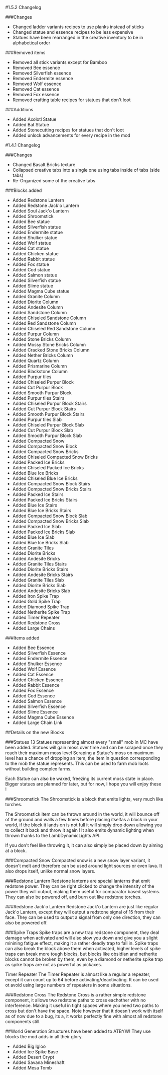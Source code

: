 #1.5.2 Changelog

###Changes
- Changed ladder variants recipes to use planks instead of sticks
- Changed statue and essence recipes to be less expensive
- Statues have been rearranged in the creative inventory to be in alphabetical order

###Removed items
- Removed all stick variants except for Bamboo
- Removed Bee essence
- Removed Silverfish essence
- Removed Endermite essence
- Removed Wolf essence
- Removed Cat essence
- Removed Fox essence
- Removed crafting table recipes for statues that don't loot

###Additions
- Added Axolotl Statue
- Added Bat Statue
- Added Stonecutting recipes for statues that don't loot
- Added unlock advancements for every recipe in the mod

#1.4.1 Changelog

###Changes
- Changed Basalt Bricks texture
- Collapsed creative tabs into a single one using tabs inside of tabs (side tabs)
- Re-Organized some of the creative tabs

###Blocks added
- Added Redstone Lantern
- Added Redstone Jack'o Lantern
- Added Soul Jack'o Lantern
- Added Shroomstick
- Added Bee statue
- Added Silverfish statue
- Added Endermite statue
- Added Shulker statue
- Added Wolf statue
- Added Cat statue
- Added Chicken statue
- Added Rabbit statue
- Added Fox statue
- Added Cod statue
- Added Salmon statue
- Added Silverfish statue
- Added Slime statue
- Added Magma Cube statue
- Added Granite Column
- Added Diorite Column
- Added Andesite Column
- Added Sandstone Column
- Added Chiseled Sandstone Column
- Added Red Sandstone Column
- Added Chiseled Red Sandstone Column
- Added Purpur Column
- Added Stone Bricks Column
- Added Mossy Stone Bricks Column
- Added Cracked Stone Bricks Column
- Added Nether Bricks Column
- Added Quartz Column
- Added Prismarine Column
- Added Blackstone Column
- Added Purpur tiles
- Added Chiseled Purpur Block
- Added Cut Purpur Block
- Added Smooth Purpur Block
- Added Purpur tiles Stairs
- Added Chiseled Purpur Block Stairs
- Added Cut Purpur Block Stairs
- Added Smooth Purpur Block Stairs
- Added Purpur tiles Slab
- Added Chiseled Purpur Block Slab
- Added Cut Purpur Block Slab
- Added Smooth Purpur Block Slab
- Added Compacted Snow
- Added Compacted Snow Block
- Added Compacted Snow Bricks
- Added Chiseled Compacted Snow Bricks
- Added Packed Ice Bricks
- Added Chiseled Packed Ice Bricks
- Added Blue Ice Bricks
- Added Chiseled Blue Ice Bricks
- Added Compacted Snow Block Stairs
- Added Compacted Snow Bricks Stairs
- Added Packed Ice Stairs
- Added Packed Ice Bricks Stairs
- Added Blue Ice Stairs
- Added Blue Ice Bricks Stairs
- Added Compacted Snow Block Slab
- Added Compacted Snow Bricks Slab
- Added Packed Ice Slab
- Added Packed Ice Bricks Slab
- Added Blue Ice Slab
- Added Blue Ice Bricks Slab
- Added Granite Tiles
- Added Diorite Bricks
- Added Andesite Bricks
- Added Granite Tiles Stairs
- Added Diorite Bricks Stairs
- Added Andesite Bricks Stairs
- Added Granite Tiles Slab
- Added Diorite Bricks Slab
- Added Andesite Bricks Slab
- Added Iron Spike Trap
- Added Gold Spike Trap
- Added Diamond Spike Trap
- Added Netherite Spike Trap
- Added Timer Repeater
- Added Redstone Cross
- Added Large Chains

###Items added
- Added Bee Essence
- Added Silverfish Essence
- Added Endermite Essence
- Added Shulker Essence
- Added Wolf Essence
- Added Cat Essence
- Added Chicken Essence
- Added Rabbit Essence
- Added Fox Essence
- Added Cod Essence
- Added Salmon Essence
- Added Silverfish Essence
- Added Slime Essence
- Added Magma Cube Essence
- Added Large Chain Link

##Details on the new Blocks

###Statues
13 Statues representing almost every "small" mob in MC have been added.
Statues will gain moss over time and can be scraped once they reach their maximum moss level
Scraping a Statue's moss on maximum level has a chance of dropping an item, the item in question
corresponding to the mob the statue represents.
This can be used to farm mob loots without building complex farms.

Each Statue can also be waxed, freezing its current moss state in place.
Bigger statues are planned for later, but for now, I hope you will enjoy these !

###Shroomstick
The Shroomstick is a block that emits lights, very much like torches.

The Shroomstick item can be thrown around in the world, it will bounce off of the ground and walls a few times before
placing itselfas a block in your world, if the block it lands on is not full it will simply drop down allowing you to
collect it back and throw it again !
It also emits dynamic lighting when thrown thanks to the LambDynamicLights API.

If you don't feel like throwing it, it can also simply be placed down by aiming at a block.

###Compacted Snow
Compacted snow is a new snow layer variant, it doesn't melt and therefore can be used around light sources or even lava.
It also drops itself, unlike normal snow layers.

###Redstone Lantern
Redstone lanterns are special lanterns that emit redstone power. They can be right clicked to change
the intensity of the power they will output, making them useful for comparator based systems.
They can also be powered off, and burn out like redstone torches.

###Redstone Jack'o Lantern
Redstone Jack'o Lantern are just like regular Jack'o Lantern, except they will output a redstone signal of 15 from their face.
They can be used to output a signal from only one direction, they can also be powered off.

###Spike Traps
Spike traps are a new trap redstone component, they deal damage when activated and will also slow you down and give you a
slight minining fatigue effect, making it a rather deadly trap to fall in. Spike traps can also break the block above them when
activated, higher levels of spike traps can break more tough blocks, but blocks like obsidian and netherite blocks cannot be
broken by them, even by a diamond or netherite spike trap as spike traps are not as powerful as pickaxes.

Timer Repeater
The Timer Repeater is almost like a regular a repeater, except it can count up to 64 before activating/deactivating.
It can be used ot avoid using large numbers of repeaters in some situations.

###Redstone Cross
The Redstone Cross is a rather simple redstone component, it allows two redstone paths to cross eachother with no interference.
Making it useful in tight spaces where you need two paths to cross but don't have the space.
Note however that it doesn't work with itself as of now due to a bug, its a, it works perfectly fine with almost all redstone components still.

##World Generation
Structures have been added to ATBYW!
They use blocks the mod adds in all their glory.

- Added Big Igloo
- Added Ice Spike Base
- Added Desert Crypt
- Added Savana Mineshaft
- Added Mesa Tomb